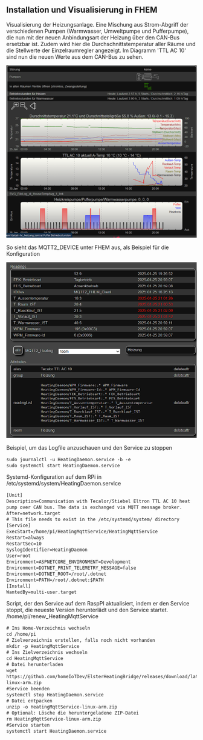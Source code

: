 ##  Installation und Visualisierung in FHEM

Visualisierung der Heizungsanlage. Eine Mischung aus Strom-Abgriff der verschiedenen Pumpen (Warmwasser, Umweltpumpe und Pufferpumpe), die nun mit der neuen Anbindungsart der Heizung über den CAN-Bus ersetzbar ist. Zudem wird hier die Durchschnittstemperatur aller Räume und die Stellwerte der Einzelraumregler angezeigt. Im Diagramm 'TTL AC 10' sind nun die neuen Werte aus dem CAN-Bus zu sehen.

<img src="doc/fhem_heizung_visu.png" width="800">

So sieht das MQTT2_DEVICE unter FHEM aus, als Beispiel für die Konfiguration

<img src="doc/fhem_mqtt_device.png" width="800">



Beispiel, um das Logfile anzuschauen und den Service zu stoppen
```
sudo journalctl -u HeatingDaemon.service -b -e
sudo systemctl start HeatingDaemon.service
```

Systemd-Konfiguration auf dem RPi in /etc/systemd/system/HeatingDaemon.service
```
[Unit]
Description=Communication with Tecalor/Stiebel Eltron TTL AC 10 heat pump over CAN bus. The data is exchanged via MQTT message broker.
After=network.target
# This file needs to exist in the /etc/systemd/system/ directory
[Service]
ExecStart=/home/pi/HeatingMqttService/HeatingMqttService
Restart=always
RestartSec=10
SyslogIdentifier=HeatingDaemon
User=root
Environment=ASPNETCORE_ENVIRONMENT=Development
Environment=DOTNET_PRINT_TELEMETRY_MESSAGE=false
Environment=DOTNET_ROOT=/root/.dotnet
Environment=PATH=/root/.dotnet:$PATH
[Install]
WantedBy=multi-user.target
```

Script, der den Service auf dem RaspPI aktualisiert, indem er den Service stoppt, die neueste Version herunterlädt und den Service startet. /home/pi/renew_HeatingMqttService
```
# Ins Home-Verzeichnis wechseln
cd /home/pi
# Zielverzeichnis erstellen, falls noch nicht vorhanden
mkdir -p HeatingMqttService
# Ins Zielverzeichnis wechseln
cd HeatingMqttService
# Datei herunterladen
wget https://github.com/homeIoTDev/ElsterHeatingBridge/releases/download/latest/HeatingMqttService-linux-arm.zip
#Service beenden
systemctl stop HeatingDaemon.service
# Datei entpacken
unzip -o HeatingMqttService-linux-arm.zip
# Optional: Lösche die heruntergeladene ZIP-Datei
rm HeatingMqttService-linux-arm.zip
#Service starten
systemctl start HeatingDaemon.service
```
